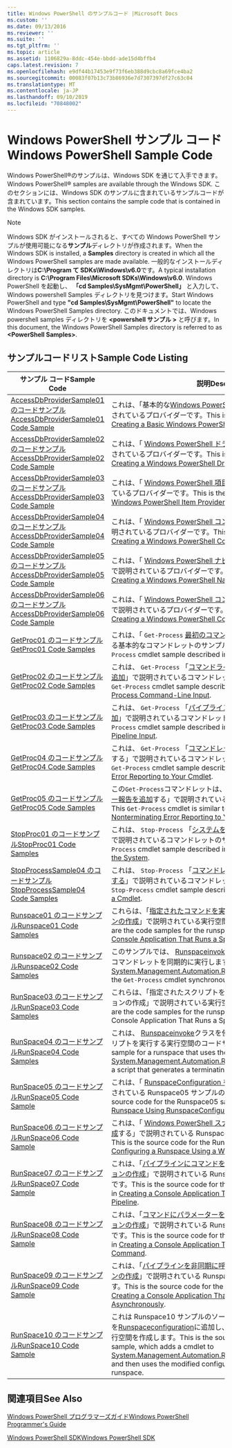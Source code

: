 ```yaml
---
title: Windows PowerShell のサンプルコード |Microsoft Docs
ms.custom: ''
ms.date: 09/13/2016
ms.reviewer: ''
ms.suite: ''
ms.tgt_pltfrm: ''
ms.topic: article
ms.assetid: 1106829a-8ddc-454e-bbdd-ade15d4bffb4
caps.latest.revision: 7
ms.openlocfilehash: e9df44b17453e9f73f6eb388d9cbc8a69fce4ba2
ms.sourcegitcommit: 00083f07b13c73b86936e7d7307397df27c63c04
ms.translationtype: MT
ms.contentlocale: ja-JP
ms.lasthandoff: 09/10/2019
ms.locfileid: "70848002"
---
```

# <a name="windows-powershell-sample-code"></a><span data-ttu-id="c5589-102">Windows PowerShell サンプル コード</span><span class="sxs-lookup"><span data-stu-id="c5589-102">Windows PowerShell Sample Code</span></span>

<span data-ttu-id="c5589-103">Windows PowerShell®のサンプルは、Windows SDK を通じて入手できます。</span><span class="sxs-lookup"><span data-stu-id="c5589-103">Windows PowerShell® samples are available through the Windows SDK.</span></span> <span data-ttu-id="c5589-104">このセクションには、Windows SDK のサンプルに含まれているサンプルコードが含まれています。</span><span class="sxs-lookup"><span data-stu-id="c5589-104">This section contains the sample code that is contained in the Windows SDK samples.</span></span>

> [!NOTE]
> <span data-ttu-id="c5589-105">Windows SDK がインストールされると、すべての Windows PowerShell サンプルが使用可能になる**サンプル**ディレクトリが作成されます。</span><span class="sxs-lookup"><span data-stu-id="c5589-105">When the Windows SDK is installed, a **Samples** directory is created in which all the Windows PowerShell samples are made available.</span></span> <span data-ttu-id="c5589-106">一般的なインストールディレクトリは**C:\Program て SDKs\Windows\v6.0**です。</span><span class="sxs-lookup"><span data-stu-id="c5589-106">A typical installation directory is **C:\Program Files\Microsoft SDKs\Windows\v6.0**.</span></span>
> <span data-ttu-id="c5589-107">Windows PowerShell を起動し、 **「cd Samples\SysMgmt\PowerShell」** と入力して、Windows powershell Samples ディレクトリを見つけます。</span><span class="sxs-lookup"><span data-stu-id="c5589-107">Start Windows PowerShell and type **"cd Samples\SysMgmt\PowerShell"** to locate the Windows PowerShell Samples directory.</span></span> <span data-ttu-id="c5589-108">このドキュメントでは、Windows powershell samples ディレクトリを **\<powershell サンプル >** と呼びます。</span><span class="sxs-lookup"><span data-stu-id="c5589-108">In this document, the Windows PowerShell Samples directory is referred to as **\<PowerShell Samples>**.</span></span>

## <a name="sample-code-listing"></a><span data-ttu-id="c5589-109">サンプルコードリスト</span><span class="sxs-lookup"><span data-stu-id="c5589-109">Sample Code Listing</span></span>

|<span data-ttu-id="c5589-110">サンプル コード</span><span class="sxs-lookup"><span data-stu-id="c5589-110">Sample Code</span></span>|<span data-ttu-id="c5589-111">説明</span><span class="sxs-lookup"><span data-stu-id="c5589-111">Description</span></span>|
|-----------------|-----------------|
|[<span data-ttu-id="c5589-112">AccessDbProviderSample01 のコードサンプル</span><span class="sxs-lookup"><span data-stu-id="c5589-112">AccessDbProviderSample01 Code Sample</span></span>](./accessdbprovidersample01-code-sample.md)|<span data-ttu-id="c5589-113">これは、「基本的な[Windows PowerShell プロバイダーの作成](./creating-a-basic-windows-powershell-provider.md)」で説明されているプロバイダーです。</span><span class="sxs-lookup"><span data-stu-id="c5589-113">This is the provider described in [Creating a Basic Windows PowerShell Provider](./creating-a-basic-windows-powershell-provider.md).</span></span>|
|[<span data-ttu-id="c5589-114">AccessDbProviderSample02 のコードサンプル</span><span class="sxs-lookup"><span data-stu-id="c5589-114">AccessDbProviderSample02 Code Sample</span></span>](./accessdbprovidersample02-code-sample.md)|<span data-ttu-id="c5589-115">これは、「 [Windows PowerShell ドライブプロバイダーの作成](./creating-a-windows-powershell-drive-provider.md)」で説明されているプロバイダーです。</span><span class="sxs-lookup"><span data-stu-id="c5589-115">This is the provider described in [Creating a Windows PowerShell Drive Provider](./creating-a-windows-powershell-drive-provider.md).</span></span>|
|[<span data-ttu-id="c5589-116">AccessDbProviderSample03 のコードサンプル</span><span class="sxs-lookup"><span data-stu-id="c5589-116">AccessDbProviderSample03 Code Sample</span></span>](./accessdbprovidersample03-code-sample.md)|<span data-ttu-id="c5589-117">これは、「 [Windows PowerShell 項目プロバイダーの作成](./creating-a-windows-powershell-item-provider.md)」で説明されているプロバイダーです。</span><span class="sxs-lookup"><span data-stu-id="c5589-117">This is the provider described in [Creating a Windows PowerShell Item Provider](./creating-a-windows-powershell-item-provider.md).</span></span>|
|[<span data-ttu-id="c5589-118">AccessDbProviderSample04 のコードサンプル</span><span class="sxs-lookup"><span data-stu-id="c5589-118">AccessDbProviderSample04 Code Sample</span></span>](./accessdbprovidersample04-code-sample.md)|<span data-ttu-id="c5589-119">これは、「 [Windows PowerShell コンテナープロバイダーの作成](./creating-a-windows-powershell-container-provider.md)」で説明されているプロバイダーです。</span><span class="sxs-lookup"><span data-stu-id="c5589-119">This is the provider described in [Creating a Windows PowerShell Container Provider](./creating-a-windows-powershell-container-provider.md).</span></span>|
|[<span data-ttu-id="c5589-120">AccessDbProviderSample05 のコードサンプル</span><span class="sxs-lookup"><span data-stu-id="c5589-120">AccessDbProviderSample05 Code Sample</span></span>](./accessdbprovidersample05-code-sample.md)|<span data-ttu-id="c5589-121">これは、「 [Windows PowerShell ナビゲーションプロバイダーの作成](./creating-a-windows-powershell-navigation-provider.md)」で説明されているプロバイダーです。</span><span class="sxs-lookup"><span data-stu-id="c5589-121">This is the provider described in [Creating a Windows PowerShell Navigation Provider](./creating-a-windows-powershell-navigation-provider.md).</span></span>|
|[<span data-ttu-id="c5589-122">AccessDbProviderSample06 のコードサンプル</span><span class="sxs-lookup"><span data-stu-id="c5589-122">AccessDbProviderSample06 Code Sample</span></span>](./accessdbprovidersample06-code-sample.md)|<span data-ttu-id="c5589-123">これは、「 [Windows PowerShell コンテンツプロバイダーを作成](./creating-a-windows-powershell-content-provider.md)する」で説明されているプロバイダーです。</span><span class="sxs-lookup"><span data-stu-id="c5589-123">This is the provider described in [Creating a Windows PowerShell Content Provider](./creating-a-windows-powershell-content-provider.md).</span></span>|
|[<span data-ttu-id="c5589-124">GetProc01 のコードサンプル</span><span class="sxs-lookup"><span data-stu-id="c5589-124">GetProc01 Code Samples</span></span>](./getproc01-code-samples.md)|<span data-ttu-id="c5589-125">これは、「 `Get-Process` [最初のコマンドレットの作成](../cmdlet/creating-a-cmdlet-without-parameters.md)」で説明されている基本的なコマンドレットのサンプルです。</span><span class="sxs-lookup"><span data-stu-id="c5589-125">This is the basic `Get-Process` cmdlet sample described in [Creating Your First Cmdlet](../cmdlet/creating-a-cmdlet-without-parameters.md).</span></span>|
|[<span data-ttu-id="c5589-126">GetProc02 のコードサンプル</span><span class="sxs-lookup"><span data-stu-id="c5589-126">GetProc02 Code Samples</span></span>](./getproc02-code-samples.md)|<span data-ttu-id="c5589-127">これは、 `Get-Process` 「[コマンドライン入力を処理するパラメーターの追加](../cmdlet/adding-parameters-that-process-command-line-input.md)」で説明されているコマンドレットのサンプルです。</span><span class="sxs-lookup"><span data-stu-id="c5589-127">This is the `Get-Process` cmdlet sample described in [Adding Parameters that Process Command-Line Input](../cmdlet/adding-parameters-that-process-command-line-input.md).</span></span>|
|[<span data-ttu-id="c5589-128">GetProc03 のコードサンプル</span><span class="sxs-lookup"><span data-stu-id="c5589-128">GetProc03 Code Samples</span></span>](./getproc03-code-samples.md)|<span data-ttu-id="c5589-129">これは、 `Get-Process` 「[パイプライン入力を処理するパラメーターの追加](../cmdlet/adding-parameters-that-process-pipeline-input.md)」で説明されているコマンドレットのサンプルです。</span><span class="sxs-lookup"><span data-stu-id="c5589-129">This is the `Get-Process` cmdlet sample described in [Adding Parameters that Process Pipeline Input](../cmdlet/adding-parameters-that-process-pipeline-input.md).</span></span>|
|[<span data-ttu-id="c5589-130">GetProc04 のコードサンプル</span><span class="sxs-lookup"><span data-stu-id="c5589-130">GetProc04 Code Samples</span></span>](./getproc04-code-samples.md)|<span data-ttu-id="c5589-131">これは、 `Get-Process` 「[コマンドレットに終了しないエラー報告を追加](../cmdlet/adding-non-terminating-error-reporting-to-your-cmdlet.md)する」で説明されているコマンドレットのサンプルです。</span><span class="sxs-lookup"><span data-stu-id="c5589-131">This is the `Get-Process` cmdlet sample described in [Adding Nonterminating Error Reporting to Your Cmdlet](../cmdlet/adding-non-terminating-error-reporting-to-your-cmdlet.md).</span></span>|
|[<span data-ttu-id="c5589-132">GetProc05 のコードサンプル</span><span class="sxs-lookup"><span data-stu-id="c5589-132">GetProc05 Code Samples</span></span>](./getproc05-code-samples.md)|<span data-ttu-id="c5589-133">この`Get-Process`コマンドレットは、「[コマンドレットに終了しないエラー報告を追加](../cmdlet/adding-non-terminating-error-reporting-to-your-cmdlet.md)する」で説明されているコマンドレットに似ています。</span><span class="sxs-lookup"><span data-stu-id="c5589-133">This `Get-Process` cmdlet is similar to the cmdlet described in [Adding Nonterminating Error Reporting to Your Cmdlet](../cmdlet/adding-non-terminating-error-reporting-to-your-cmdlet.md).</span></span>|
|[<span data-ttu-id="c5589-134">StopProc01 のコードサンプル</span><span class="sxs-lookup"><span data-stu-id="c5589-134">StopProc01 Code Samples</span></span>](./stopproc01-code-samples.md)|<span data-ttu-id="c5589-135">これは、 `Stop-Process` 「[システムを変更するコマンドレットの作成](../cmdlet/creating-a-cmdlet-that-modifies-the-system.md)」で説明されているコマンドレットのサンプルです。</span><span class="sxs-lookup"><span data-stu-id="c5589-135">This is the `Stop-Process` cmdlet sample described in [Creating a Cmdlet That Modifies the System](../cmdlet/creating-a-cmdlet-that-modifies-the-system.md).</span></span>|
|[<span data-ttu-id="c5589-136">StopProcessSample04 のコードサンプル</span><span class="sxs-lookup"><span data-stu-id="c5589-136">StopProcessSample04 Code Samples</span></span>](./stopprocesssample04-code-samples.md)|<span data-ttu-id="c5589-137">これは、 `Stop-Process` 「[コマンドレットにパラメーターセットを追加する](../cmdlet/adding-parameter-sets-to-a-cmdlet.md)」で説明されているコマンドレットのサンプルです。</span><span class="sxs-lookup"><span data-stu-id="c5589-137">This is the `Stop-Process` cmdlet sample described in [Adding Parameter Sets to a Cmdlet](../cmdlet/adding-parameter-sets-to-a-cmdlet.md).</span></span>|
|[<span data-ttu-id="c5589-138">Runspace01 のコードサンプル</span><span class="sxs-lookup"><span data-stu-id="c5589-138">Runspace01 Code Samples</span></span>](./runspace01-code-samples.md)|<span data-ttu-id="c5589-139">これらは、「[指定されたコマンドを実行するコンソールアプリケーションの作成](/dotnet/csharp/programming-guide/inside-a-program/hello-world-your-first-program)」で説明されている実行空間のコードサンプルです。</span><span class="sxs-lookup"><span data-stu-id="c5589-139">These are the code samples for the runspace described in [Creating a Console Application That Runs a Specified Command](/dotnet/csharp/programming-guide/inside-a-program/hello-world-your-first-program).</span></span>|
|[<span data-ttu-id="c5589-140">Runspace02 のコードサンプル</span><span class="sxs-lookup"><span data-stu-id="c5589-140">Runspace02 Code Samples</span></span>](./runspace02-code-samples.md)|<span data-ttu-id="c5589-141">このサンプルでは、 [Runspaceinvoke](/dotnet/api/System.Management.Automation.RunspaceInvoke)クラスを使用して、 `Get-Process`コマンドレットを同期的に実行します。</span><span class="sxs-lookup"><span data-stu-id="c5589-141">This sample uses the [System.Management.Automation.Runspaceinvoke](/dotnet/api/System.Management.Automation.RunspaceInvoke) class to execute the `Get-Process` cmdlet synchronously.</span></span>|
|[<span data-ttu-id="c5589-142">RunSpace03 のコードサンプル</span><span class="sxs-lookup"><span data-stu-id="c5589-142">RunSpace03 Code Samples</span></span>](./runspace03-code-samples.md)|<span data-ttu-id="c5589-143">これらは、「指定されたスクリプトを実行するコンソールアプリケーションの作成」で説明されている実行空間のコードサンプルです。</span><span class="sxs-lookup"><span data-stu-id="c5589-143">These are the code samples for the runspace described in "Creating a Console Application That Runs a Specified Script".</span></span>|
|[<span data-ttu-id="c5589-144">RunSpace04 のコードサンプル</span><span class="sxs-lookup"><span data-stu-id="c5589-144">RunSpace04 Code Samples</span></span>](./runspace04-code-samples.md)|<span data-ttu-id="c5589-145">これは、 [Runspaceinvoke](/dotnet/api/System.Management.Automation.RunspaceInvoke)クラスを使用して終了エラーを生成するスクリプトを実行する実行空間のコードサンプルです。</span><span class="sxs-lookup"><span data-stu-id="c5589-145">This is a code sample for a runspace that uses the [System.Management.Automation.Runspaceinvoke](/dotnet/api/System.Management.Automation.RunspaceInvoke) class to execute a script that generates a terminating error.</span></span>|
|[<span data-ttu-id="c5589-146">RunSpace05 のコードサンプル</span><span class="sxs-lookup"><span data-stu-id="c5589-146">RunSpace05 Code Sample</span></span>](./runspace05-code-sample.md)|<span data-ttu-id="c5589-147">これは、「 [RunspaceConfiguration を使用した実行空間の構成](https://msdn.microsoft.com/en-us/42681d19-2d05-4975-befd-afb1990e79b2)」で説明されている Runspace05 サンプルのソースコードです。</span><span class="sxs-lookup"><span data-stu-id="c5589-147">This is the source code for the Runspace05 sample described in [Configuring a Runspace Using RunspaceConfiguration](https://msdn.microsoft.com/en-us/42681d19-2d05-4975-befd-afb1990e79b2).</span></span>|
|[<span data-ttu-id="c5589-148">RunSpace06 のコードサンプル</span><span class="sxs-lookup"><span data-stu-id="c5589-148">RunSpace06 Code Sample</span></span>](./runspace06-code-sample.md)|<span data-ttu-id="c5589-149">これは、「 [Windows PowerShell スナップインを使用して実行空間を構成](https://msdn.microsoft.com/en-us/a7289ee8-9732-49ee-91c7-d533e9538b83)する」で説明されている Runspace06 サンプルのソースコードです。</span><span class="sxs-lookup"><span data-stu-id="c5589-149">This is the source code for the Runspace06 sample described in [Configuring a Runspace Using a Windows PowerShell Snap-in](https://msdn.microsoft.com/en-us/a7289ee8-9732-49ee-91c7-d533e9538b83).</span></span>|
|[<span data-ttu-id="c5589-150">RunSpace07 のコードサンプル</span><span class="sxs-lookup"><span data-stu-id="c5589-150">RunSpace07 Code Sample</span></span>](./runspace07-code-sample.md)|<span data-ttu-id="c5589-151">これは、「[パイプラインにコマンドを追加するコンソールアプリケーションの作成](https://msdn.microsoft.com/en-us/01eb7808-e97b-4905-80be-9e2fa38c262e)」で説明されている Runspace07 サンプルのソースコードです。</span><span class="sxs-lookup"><span data-stu-id="c5589-151">This is the source code for the Runspace07 sample described in [Creating a Console Application That Adds Commands to a Pipeline](https://msdn.microsoft.com/en-us/01eb7808-e97b-4905-80be-9e2fa38c262e).</span></span>|
|[<span data-ttu-id="c5589-152">RunSpace08 のコードサンプル</span><span class="sxs-lookup"><span data-stu-id="c5589-152">RunSpace08 Code Sample</span></span>](./runspace08-code-sample.md)|<span data-ttu-id="c5589-153">これは、「[コマンドにパラメーターを追加するコンソールアプリケーションの作成](https://msdn.microsoft.com/en-us/848b2b46-60f1-4a86-b448-cfc7c0cccfba)」で説明されている Runspace08 サンプルのソースコードです。</span><span class="sxs-lookup"><span data-stu-id="c5589-153">This is the source code for the Runspace08 sample described in [Creating a Console Application That Adds Parameters to a Command](https://msdn.microsoft.com/en-us/848b2b46-60f1-4a86-b448-cfc7c0cccfba).</span></span>|
|[<span data-ttu-id="c5589-154">RunSpace09 のコードサンプル</span><span class="sxs-lookup"><span data-stu-id="c5589-154">RunSpace09 Code Sample</span></span>](./runspace09-code-sample.md)|<span data-ttu-id="c5589-155">これは、「[パイプラインを非同期に呼び出すコンソールアプリケーションの作成](https://msdn.microsoft.com/en-us/198c1c94-2a06-457e-93ce-c0d910618e47)」で説明されている Runspace09 サンプルのソースコードです。</span><span class="sxs-lookup"><span data-stu-id="c5589-155">This is the source code for the Runspace09 sample described in [Creating a Console Application That Invokes a Pipeline Asynchronously](https://msdn.microsoft.com/en-us/198c1c94-2a06-457e-93ce-c0d910618e47).</span></span>|
|[<span data-ttu-id="c5589-156">RunSpace10 のコードサンプル</span><span class="sxs-lookup"><span data-stu-id="c5589-156">RunSpace10 Code Sample</span></span>](./runspace10-code-sample.md)|<span data-ttu-id="c5589-157">これは Runspace10 サンプルのソースコードであり、コマンドレットを[Runspaceconfiguration](/dotnet/api/System.Management.Automation.Runspaces.RunspaceConfiguration)に追加し、変更された構成情報を使用して実行空間を作成します。</span><span class="sxs-lookup"><span data-stu-id="c5589-157">This is the source code for the Runspace10 sample, which adds a cmdlet to [System.Management.Automation.Runspaces.Runspaceconfiguration](/dotnet/api/System.Management.Automation.Runspaces.RunspaceConfiguration) and then uses the modified configuration information to create the runspace.</span></span>|

## <a name="see-also"></a><span data-ttu-id="c5589-158">関連項目</span><span class="sxs-lookup"><span data-stu-id="c5589-158">See Also</span></span>

[<span data-ttu-id="c5589-159">Windows PowerShell プログラマーズガイド</span><span class="sxs-lookup"><span data-stu-id="c5589-159">Windows PowerShell Programmer's Guide</span></span>](./windows-powershell-programmer-s-guide.md)

[<span data-ttu-id="c5589-160">Windows PowerShell SDK</span><span class="sxs-lookup"><span data-stu-id="c5589-160">Windows PowerShell SDK</span></span>](../windows-powershell-reference.md)
